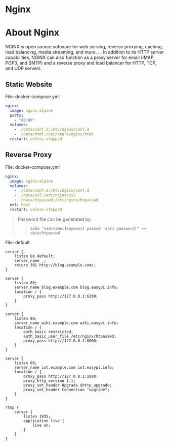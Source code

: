 Nginx
=====

# About Nginx

NGINX is open source software for web serving, reverse proxying, caching,
load balancing, media streaming, and more. ... In addition to its HTTP
server capabilities, NGINX can also function as a proxy server for email
(IMAP, POP3, and SMTP) and a reverse proxy and load balancer for HTTP,
TCP, and UDP servers.


## Static Website

File: docker-compose.yml

```yaml
nginx:
  image: nginx:alpine
  ports:
    - "80:80"
  volumes:
    - ./data/conf.d:/etc/nginx/conf.d
    - ./data/html:/usr/share/nginx/html
  restart: unless-stopped
```

## Reverse Proxy

File: docker-compose.yml

```yaml
nginx:
  image: nginx:alpine
  volumes:
    - ./data/conf.d:/etc/nginx/conf.d
    - ./data/ssl:/etc/nginx/ssl
    - ./data/htpasswd:/etc/nginx/htpasswd
  net: host
  restart: unless-stopped
```

> Password file can be generated by:
>> `echo "username:$(openssl passwd -apr1 password)" >> data/htpasswd`

File: default

```nginx
server {
    listen 80 default;
    server_name _;
    return 301 http://blog.example.com/;
}

server {
    listen 80;
    server_name blog.example.com blog.easypi.info;
    location / {
        proxy_pass http://127.0.0.1:6109;
    }
}

server {
    listen 80;
    server_name wiki.example.com wiki.easypi.info;
    location / {
        auth_basic restricted;
        auth_basic_user_file /etc/nginx/htpasswd;
        proxy_pass http://127.0.0.1:8000;
    }
}

server {
    listen 80;
    server_name iot.example.com iot.easypi.info;
    location / {
        proxy_pass http://127.0.0.1:1880;
        proxy_http_version 1.1;
        proxy_set_header Upgrade $http_upgrade;
        proxy_set_header Connection "upgrade";
    }
}
```


```nginx
rtmp {
    server {
        listen 1935;
        application live {
            live on;
        }
    }
}
```
